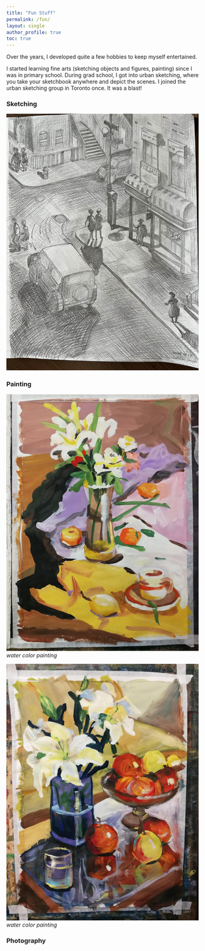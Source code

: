 ```yaml
---
title: "Fun Stuff"
permalink: /fun/
layout: single
author_profile: true
toc: true
---
```


Over the years, I developed quite a few hobbies to keep myself entertained. 

I started learning fine arts (sketching objects and figures, painting) since I was in primary school. During grad school, I got into urban sketching, where you take your sketchbook anywhere and depict the scenes. I joined the urban sketching group in Toronto once. It was a blast! 

### Sketching

![image](/images/night_sketch.jpeg)




### Painting

![image](/images/painting_1.jpeg)
*water color painting*

![image](/images/painting_2.jpeg)
*water color painting*


### Photography